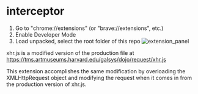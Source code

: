 # interceptor

1. Go to "chrome://extensions" (or "brave://extensions", etc.)
2. Enable Developer Mode
3. Load unpacked, select the root folder of this repo
![extension_panel](https://github.com/user-attachments/assets/e15d7780-10d5-4279-bb3a-3ec487bc96ad)



xhr.js is a modified version of the production file at https://tms.artmuseums.harvard.edu/galsys/dojo/request/xhr.js

This extension accomplishes the same modification by overloading the XMLHttpRequest object and modifying the request when it comes in from the production version of xhr.js.





